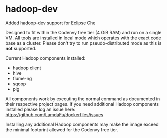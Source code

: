 # hadoop-dev
Added hadoop-dev support for Eclipse Che

Designed to fit within the Codenvy free tier (4 GiB RAM) and run on a single VM.  All tools are installed in local mode which operates with the exact code base as a cluster.  Please don't try to run pseudo-distributed mode as this is **not** supported.

Current Hadoop components installed:
* hadoop client
* hive
* flume-ng
* sqoop
* pig

All components work by executing the normal command as documented in their respective project pages.  If you need additional Hadoop components installed please log an issue here: https://github.com/LamdaFu/dockerfiles/issues 

Installing any additional Hadoop components may make the image exceed the minimal footprint allowed for the Codenvy free tier.
